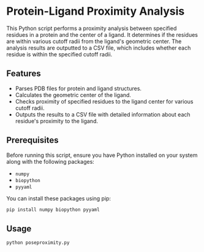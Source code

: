 # Protein-Ligand Proximity Analysis

This Python script performs a proximity analysis between specified residues in a protein and the center of a ligand. It determines if the residues are within various cutoff radii from the ligand's geometric center. The analysis results are outputted to a CSV file, which includes whether each residue is within the specified cutoff radii.

## Features

- Parses PDB files for protein and ligand structures.
- Calculates the geometric center of the ligand.
- Checks proximity of specified residues to the ligand center for various cutoff radii.
- Outputs the results to a CSV file with detailed information about each residue's proximity to the ligand.

## Prerequisites

Before running this script, ensure you have Python installed on your system along with the following packages:
- `numpy`
- `biopython`
- `pyyaml`

You can install these packages using pip:

```bash
pip install numpy biopython pyyaml
```
## Usage

```bash
python poseproximity.py
```
